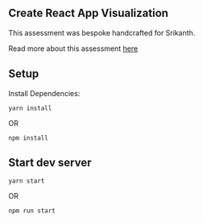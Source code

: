 ## Create React App Visualization

This assessment was bespoke handcrafted for Srikanth.

Read more about this assessment [here](https://react.eogresources.com)

## Setup

Install Dependencies:

```
yarn install
```

OR

```
npm install
```

## Start dev server

```
yarn start
```

OR

```
npm run start
```
